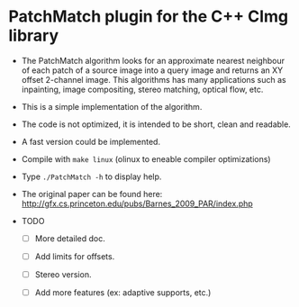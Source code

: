 # PatchMatch plugin for the C++ CImg library

- The PatchMatch algorithm looks for an approximate nearest neighbour of each patch of a source image into a query image and returns an XY offset 2-channel image. This algorithms has many applications such as inpainting, image compositing, stereo matching, optical flow, etc.
- This is a simple implementation of the algorithm.
- The code is not optimized, it is intended to be short, clean and readable.
- A fast version could be implemented.
- Compile with `make linux` (olinux to eneable compiler optimizations)
- Type `./PatchMatch -h` to display help.
- The original paper can be found here: http://gfx.cs.princeton.edu/pubs/Barnes_2009_PAR/index.php

- TODO
  - [ ] More detailed doc.
  - [ ] Add limits for offsets.
  - [ ] Stereo version.
  - [ ] Add more features (ex: adaptive supports, etc.)

